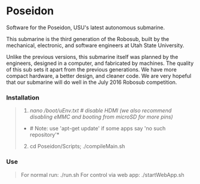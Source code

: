 Poseidon
===========

Software for the Poseidon, USU's latest autonomous submarine.

This submarine is the third generation of the Robosub, built by the mechanical, electronic, and software engineers at Utah State University.

Unlike the previous versions, this submarine itself was planned by the engineers, designed in a computer, and fabricated by machines. The quality of this sub sets it apart from the previous generations. We have more compact hardware, a better design, and cleaner code. We are very hopeful that our submarine will do well in the July 2016 Robosub competition.

### Installation

> 1. *nano /boot/uEnv.txt # disable HDMI (we also recommend disabling eMMC and booting from microSD for more pins)*
> * \# Note: use 'apt-get update' if some apps say 'no such repository'*
> 2. cd Poseidon/Scripts; ./compileMain.sh

### Use

> For normal run: ./run.sh
> For control via web app: ./startWebApp.sh
